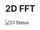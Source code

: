 # 2D FFT

![CI Status](https://github.com/2D-FFT-Project/2d-fft/actions/workflows/main.yml/badge.svg)
